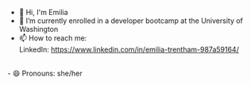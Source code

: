 <!--
**emiliatrentham/emiliatrentham** is a ✨ _special_ ✨ repository because its `README.md` (this file) appears on your GitHub profile.

Here are some ideas to get you started:

-->

- 👋 Hi, I'm Emilia
- 🔭 I’m currently enrolled in a developer bootcamp at the University of Washington
- 📫 How to reach me: <br>
LinkedIn: https://www.linkedin.com/in/emilia-trentham-987a59164/
</br>
- 😄 Pronouns: she/her

